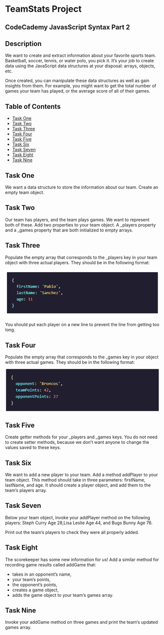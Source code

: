 # TeamStats Project
## CodeCademy JavasScript Syntax Part 2


## Description

We want to create and extract information about your favorite sports team. Basketball, soccer, tennis, or water polo, you pick it. It’s your job to create data using the JavaScript data structures at your disposal: arrays, objects, etc.

Once created, you can manipulate these data structures as well as gain insights from them. For example, you might want to get the total number of games your team has played, or the average score of all of their games.

## Table of Contents

* [Task One](#Task-One)
* [Task Two](#Task-Two)
* [Task Three](#Task-Three)
* [Task Four](#Task-Four)
* [Task Five](#Task-Five)
* [Task Six](#Task-Six)
* [Task Seven](#Task-Seven)
* [Task Eight](#Task-Eight)
* [Task Nine](#Task-Nine)

## Task One


We want a data structure to store the information about our team. Create an empty team object.

## Task Two

Our team has players, and the team plays games. We want to represent both of these. Add two properties to your team object. A _players property and a _games property that are both initialized to empty arrays.

## Task Three

Populate the empty array that corresponds to the _players key in your team object with three actual players. They should be in the following format:

![Task Three image](./images/task3.png)

You should put each player on a new line to prevent the line from getting too long.

## Task Four


Populate the empty array that corresponds to the _games key in your object with three actual games. They should be in the following format:

![Task Four image](./images/task4.png)


## Task Five


Create getter methods for your _players and _games keys. You do not need to create setter methods, because we don’t want anyone to change the values saved to these keys.

## Task Six

We want to add a new player to your team. Add a method addPlayer to your team object. This method should take in three parameters: firstName, lastName, and age. It should create a player object, and add them to the team‘s players array.

## Task Seven


Below your team object, invoke your addPlayer method on the following players: Steph Curry Age 28,Lisa Leslie Age 44, and Bugs Bunny Age 76.

Print out the team‘s players to check they were all properly added.

## Task Eight


The scorekeeper has some new information for us! Add a similar method for recording game results called addGame that:

* takes in an opponent’s name,
* your team’s points,
* the opponent’s points,
* creates a game object,
* adds the game object to your team‘s games array.

## Task Nine

Invoke your addGame method on three games and print the team‘s updated games array.


